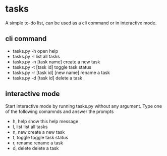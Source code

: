 # tasks
A simple to-do list, can be used as a cli command or in interactive mode.

## cli command
- tasks.py -h                       open help
- tasks.py -l                       list all tasks
- tasks.py -n [task name]           create a new task
- tasks.py -t [task id]             toggle task status
- tasks.py -r [task id] [new name]  rename a task
- tasks.py -d [task id]             delete a task

## interactive mode
Start interactive mode by running tasks.py without any argument. Type one of the following comamnds and answer the prompts
- h, help         show this help message
- l, list         list all tasks
- n, new          create a new task
- t, toggle       toggle task status
- r, rename       rename a task
- d, delete       delete a task
